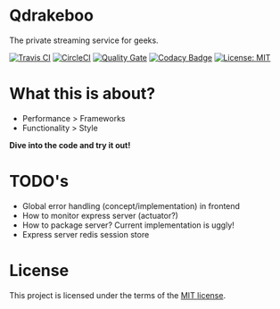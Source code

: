 Qdrakeboo
======

The private streaming service for geeks.

[![Travis CI](https://travis-ci.org/bbortt/qdrakeboo.svg?branch=master)](https://travis-ci.org/bbortt/qdrakeboo)
[![CircleCI](https://circleci.com/gh/bbortt/qdrakeboo.svg?style=svg)](https://circleci.com/gh/bbortt/qdrakeboo)
[![Quality Gate](https://sonarcloud.io/api/project_badges/measure?project=bbortt-qdrakeboo&metric=alert_status)](https://sonarcloud.io/dashboard?id=bbortt_qdrakeboo)
[![Codacy Badge](https://api.codacy.com/project/badge/Grade/6beb669cd34b45cdab4090964adad477)](https://www.codacy.com/app/bbortt_2/qdrakeboo?utm_source=github.com&amp;utm_medium=referral&amp;utm_content=bbortt/qdrakeboo&amp;utm_campaign=Badge_Grade)
[![License: MIT](https://img.shields.io/badge/License-MIT-yellow.svg)](https://opensource.org/licenses/MIT)

# What this is about?

* Performance > Frameworks
* Functionality > Style

**Dive into the code and try it out!**

# TODO's

* Global error handling (concept/implementation) in frontend
* How to monitor express server (actuator?)
* How to package server? Current implementation is uggly!
* Express server redis session store

# License

This project is licensed under the terms of the [MIT license](https://github.com/bbortt/qdrakeboo/blob/master/LICENSE).
